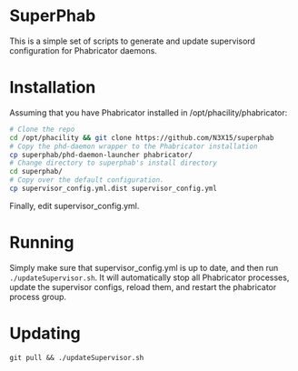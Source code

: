 # SuperPhab

This is a simple set of scripts to generate and update supervisord configuration for Phabricator daemons.

# Installation

Assuming that you have Phabricator installed in /opt/phacility/phabricator:

```bash
# Clone the repo
cd /opt/phacility && git clone https://github.com/N3X15/superphab
# Copy the phd-daemon wrapper to the Phabricator installation
cp superphab/phd-daemon-launcher phabricator/
# Change directory to superphab's install directory
cd superphab/
# Copy over the default configuration.
cp supervisor_config.yml.dist supervisor_config.yml
```

Finally, edit supervisor_config.yml.

# Running

Simply make sure that supervisor_config.yml is up to date, and then run `./updateSupervisor.sh`.  It will automatically stop all Phabricator processes, update the supervisor configs, reload them, and restart the phabricator process group.

# Updating

`git pull && ./updateSupervisor.sh`
